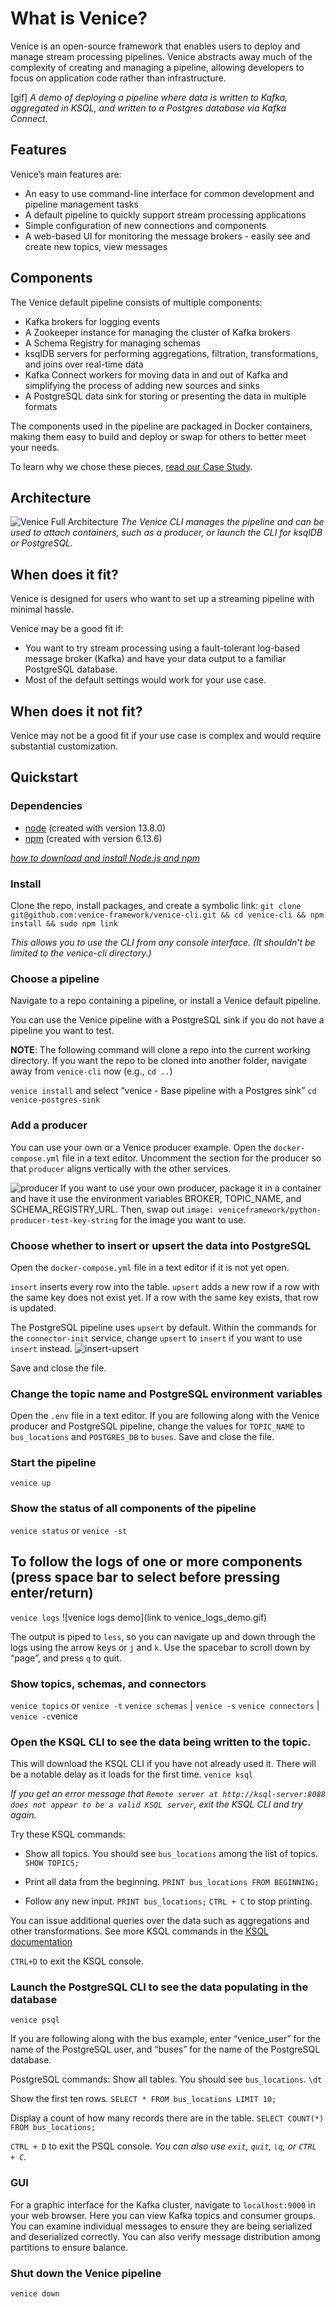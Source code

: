 # What is Venice?

Venice is an open-source framework that enables users to deploy and manage stream processing pipelines. Venice abstracts away much of the complexity of creating and managing a pipeline, allowing developers to focus on application code rather than infrastructure.

[gif]
_A demo of deploying a pipeline where data is written to Kafka, aggregated in KSQL, and written to a Postgres database via Kafka Connect._

## Features

Venice’s main features are:

* An easy to use command-line interface for common development and pipeline management tasks
* A default pipeline to quickly support stream processing applications
* Simple configuration of new connections and components
* A web-based UI for monitoring the message brokers - easily see and create new topics, view messages

## Components

The Venice default pipeline consists of multiple components:

* Kafka brokers for logging events
* A Zookeeper instance for managing the cluster of Kafka brokers
* A Schema Registry for managing schemas
* ksqlDB servers for performing aggregations, filtration, transformations, and joins over real-time data
* Kafka Connect workers for moving data in and out of Kafka and simplifying the process of adding new sources and sinks
* A PostgreSQL data sink for storing or presenting the data in multiple formats

The components used in the pipeline are packaged in Docker containers, making them easy to build and deploy or swap for others to better meet your needs.

To learn why we chose these pieces, [read our Case Study](https://venice-framework.github.io/case-study.html).

## Architecture

![Venice Full Architecture](https://venice-framework.github.io/images/diagrams/VeniceFull.jpg)
_The Venice CLI manages the pipeline and can be used to attach containers, such as a producer, or launch the CLI for ksqlDB or PostgreSQL._

## When does it fit?

Venice is designed for users who want to set up a streaming pipeline with minimal hassle.

Venice may be a good fit if:

* You want to try stream processing using a fault-tolerant log-based message broker (Kafka) and have your data output to a familiar PostgreSQL database.
* Most of the default settings would work for your use case.

## When does it not fit?

Venice may not be a good fit if your use case is complex and would require substantial customization.

## Quickstart

### Dependencies

* [node](https://nodejs.org) (created with version 13.8.0)
* [npm](https://www.npmjs.com/get-npm) (created with version 6.13.6)

*[how to download and install Node.js and npm](https://docs.npmjs.com/downloading-and-installing-node-js-and-npm)*

### Install

Clone the repo, install packages, and create a symbolic link:
`git clone git@github.com:venice-framework/venice-cli.git && cd venice-cli
 && npm install && sudo npm link`

_This allows you to use the CLI from any console interface. (It shouldn’t be limited to the venice-cli directory.)_

### Choose a pipeline

Navigate to a repo containing a pipeline, or install a Venice default pipeline.

You can use the Venice pipeline with a PostgreSQL sink if you do not have a pipeline you want to test.

**NOTE**: The following command will clone a repo into the current working directory. If you want the repo to be cloned into another folder, navigate away from `venice-cli` now (e.g., `cd ..`)

`venice install` and select “venice - Base pipeline with a Postgres sink”
`cd venice-postgres-sink`

### Add a producer

You can use your own or a Venice producer example.
Open the `docker-compose.yml` file in a text editor.
Uncomment the section for the producer so that `producer` aligns vertically with the other services.

![producer](https://venice-framework.github.io/images/diagrams/Producer_Docker-Compose.jpg)
If you want to use your own producer, package it in a container and have it use the environment variables BROKER, TOPIC_NAME, and SCHEMA_REGISTRY_URL. Then, swap out `image: veniceframework/python-producer-test-key-string` for the image you want to use.

### Choose whether to insert or upsert the data into PostgreSQL

Open the `docker-compose.yml` file in a text editor if it is not yet open.

`insert` inserts every row into the table.
`upsert` adds a new row if a row with the same key does not exist yet. If a row with the same key exists, that row is updated.

The PostgreSQL pipeline uses `upsert` by default.
Within the commands for the `connector-init` service, change `upsert` to `insert` if you want to use `insert` instead.
![insert-upsert](https://venice-framework.github.io/images/diagrams/insert-upsert.jpg)

Save and close the file.

### Change the topic name and PostgreSQL environment variables

Open the `.env` file in a text editor.
If you are following along with the Venice producer and PostgreSQL pipeline, change the values for `TOPIC_NAME` to `bus_locations` and `POSTGRES_DB` to `buses`.
Save and close the file.

### Start the pipeline

`venice up`

### Show the status of all components of the pipeline

`venice status` or `venice -st`

## To follow the logs of one or more components (press space bar to select before pressing enter/return)

`venice logs`
![venice logs demo](link to venice_logs_demo.gif)

The output is piped to `less`, so you can navigate up and down through the logs using the arrow keys or `j` and `k`. Use the spacebar to scroll down by “page”, and press `q` to quit.

### Show topics, schemas, and connectors

`venice topics` or `venice -t`
`venice schemas` | `venice -s`
`venice connectors` | `venice -c`venice

### Open the KSQL CLI to see the data being written to the topic.

This will download the KSQL CLI if you have not already used it. There will be a notable delay as it loads for the first time.
`venice ksql`

_If you get an error message that `Remote server at http://ksql-server:8088 does not appear to be a valid KSQL server`, exit the KSQL CLI and try again._

Try these KSQL commands:

* Show all topics. You should see `bus_locations` among the list of topics.
`SHOW TOPICS;`

* Print all data from the beginning.
`PRINT bus_locations FROM BEGINNING;`

* Follow any new input.
`PRINT bus_locations;`
`CTRL + C` to stop printing.

You can issue additional queries over the data such as aggregations and other transformations.
See more KSQL commands in the [KSQL documentation](https://docs.confluent.io/current/ksql/docs/developer-guide/syntax-reference.html#ksql-statements)

`CTRL+D` to exit the KSQL console.

### Launch the PostgreSQL CLI to see the data populating in the database

`venice psql`

If you are following along with the bus example, enter “venice_user” for the name of the PostgreSQL user, and “buses” for the name of the PostgreSQL database.

PostgreSQL commands:
Show all tables. You should see `bus_locations`.
`\dt`

Show the first ten rows.
`SELECT * FROM bus_locations LIMIT 10;`

Display a count of how many records there are in the table.
`SELECT COUNT(*) FROM bus_locations;`

`CTRL + D` to exit the PSQL console.
_You can also use `exit`, `quit`, `\q`, or `CTRL + C`._

### GUI

For a graphic interface for the Kafka cluster, navigate to `localhost:9000` in your web browser.
Here you can view Kafka topics and consumer groups. You can examine individual messages to ensure they are being serialized and deserialized correctly. You can also verify message distribution among partitions to ensure balance.

### Shut down the Venice pipeline

`venice down`
